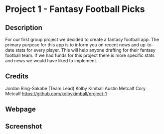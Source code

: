 # Project 1 - Fantasy Football Picks

## Description
For our first group project we decided to create a fantasy football app. The primary purpose for this app is to inform you on recent news and up-to-date stats for every player. This will help anyone drafting for their fantasy football team. If we had funds for this project there is more specific stats and news we would have liked to implement. 

## Credits
Jordan Ring-Sakabe (Team Lead)
Kolby Kimball
Austin Metcalf
Cory Metcalf
https://github.com/kolbykimball/project-1

## Webpage


## Screenshot
